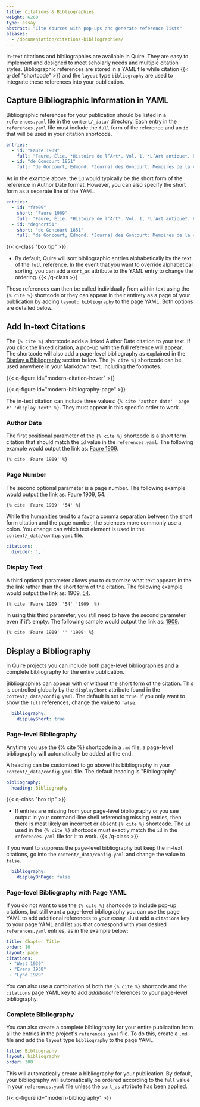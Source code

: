 ```yaml
---
title: Citations & Bibliographies
weight: 6260
type: essay
abstract: "Cite sources with pop-ups and generate reference lists"
aliases:
  - /documentation/citations-bibliographies/
---
```


In-text citations and bibliographies are available in Quire. They are easy to implement and designed to meet scholarly needs and multiple citation styles. Bibliographic references are stored in a YAML file while citation {{< q-def "shortcode" >}} and the `layout` type `bibliography` are used to integrate these references into your publication.

## Capture Bibliographic Information in YAML

Bibliographic references for your publication should be listed in a `references.yaml` file in the `content/_data/` directory. Each entry in the `references.yaml` file must include the `full` form of the reference and an `id` that will be used in your citation shortcode.

```yaml
entries:
  - id: "Faure 1909"
    full: "Faure, Élie. *Histoire de l’Art*. Vol. 1, *L’Art antique*. Paris: Gallimard, 1909"
  - id: "de Goncourt 1851"
    full: "de Goncourt, Edmond. *Journal des Goncourt: Mémoires de la vie littéraire.* Paris; G. Charpentier et cie, 1851."
```

As in the example above, the `id` would typically be the short form of the reference in Author Date format. However, you can also specify the short form as a separate line of the YAML.

```yaml
entries:
  - id: "fre09"
    short: "Faure 1909"
    full: "Faure, Élie. *Histoire de l’Art*. Vol. 1, *L’Art antique*. Paris: Gallimard, 1909"
  - id: "degncrt51"
    short: "de Goncourt 1851"
    full: "de Goncourt, Edmond. *Journal des Goncourt: Mémoires de la vie littéraire.* Paris; G. Charpentier et cie, 1851."
```

{{< q-class "box tip" >}}
- By default, Quire will sort bibliographic entries alphabetically by the text of the `full` reference. In the event that you want to override alphabetical sorting, you can add a `sort_as` attribute to the YAML entry to change the ordering.
{{< /q-class >}}

These references can then be called individually from within text using the `{% cite %}` shortcode or they can appear in their entirety as a page of your publication by adding `layout: bibliography` to the page YAML. Both options are detailed below.

## Add In-text Citations

The `{% cite %}` shortcode adds a linked Author Date citation to your text. If you click the linked citation, a pop-up with the full reference will appear. The shortcode will also add a page-level bibliography as explained in the [Display a Bibliography](#display-a-bibliography) section below. The `{% cite %}` shortcode can be used anywhere in your Markdown text, including the footnotes.

{{< q-figure id="modern-citation-hover" >}}

{{< q-figure id="modern-bibliography-page" >}}

The in-text citation can include three values: `{% cite 'author date' 'page #' 'display text' %}`. They must appear in this specific order to work.

### Author Date

The first positional parameter of the `{% cite %}` shortcode is a short form citation that should match the `id` value in the `references.yaml`. The following example would output the link as: <u>Faure 1909</u>.

```md
{% cite 'Faure 1909' %}
```

### Page Number

The second optional parameter is a page number. The following example would output the link as: Faure 1909, <u>54</u>.

```md
{% cite 'Faure 1909' '54' %}
```

While the humanities tend to a favor a comma separation between the short form citation and the page number, the sciences more commonly use a colon. You change can which text element is used in the `content/_data/config.yaml` file.

```yaml
citations:
  divider: ', '
```

### Display Text

A third optional parameter allows you to customize what text appears in the the link rather than the short form of the citation. The following example would output the link as: 1909, <u>54</u>.

```md
{% cite 'Faure 1909' '54' '1909' %}
```

In using this third parameter, you still need to have the second parameter even if it’s empty. The following sample would output the link as: <u>1909</u>.

```md
{% cite 'Faure 1909' '' '1909' %}
```

## Display a Bibliography

In Quire projects you can include both page-level bibliographies and a complete bibliography for the entire publication.

Bibliographies can appear with or without the short form of the citation. This is controlled globally by the `displayShort` attribute found in the `content/_data/config.yaml`.  The default is set to `true`. If you only want to show the `full` references, change the value to `false`.

```yaml
  bibliography:
    displayShort: true
```

### Page-level Bibliography

Anytime you use the {% cite %} shortcode in a `.md` file, a page-level bibliography will automatically be added at the end.

A heading can be customized to go above this bibliography in your `content/_data/config.yaml` file. The default heading is "Bibliography".

```yaml
bibliography:
  heading: Bibliography
```

{{< q-class "box tip" >}}
- If entries are missing from your page-level bibliography or you see output in your command-line shell referencing missing entries, then there is most likely an incorrect or absent `{% cite %}` shortcode. The `id` used in the `{% cite %}` shortcode must exactly match the `id` in the `references.yaml` file for it to work.
{{< /q-class >}}

If you want to suppress the page-level bibliography but keep the in-text citations, go into the `content/_data/config.yaml` and change the value to `false`.

```yaml
  bibliography:
    displayOnPage: false
```

### Page-level Bibliography with Page YAML

If you do not want to use the `{% cite %}` shortcode to include pop-up citations, but still want a page-level bibliography you can use the page YAML to add additional references to your essay. Just add a `citations` key to your page YAML and list `ids` that correspond with your desired `references.yaml` entries, as in the example below: 

```YAML
title: Chapter Title
order: 10
layout: page
citations:
 - "West 1939"
 - "Evans 1938"
 - "Lynd 1929"
 ```

You can also use a combination of both the `{% cite %}` shortcode and the `citations` page YAML key to add *additional* references to your page-level bibliography. 

### Complete Bibliography

You can also create a complete bibliography for your entire publication from all the entries in the project's `references.yaml` file. To do this, create a `.md` file and add the `layout` type `bibliography` to the page YAML.

```YAML
title: Bibliography
layout: bibliography
order: 300
```

This will automatically create a bibliography for your publication. By default, your bibliography will automatically be ordered according to the `full` value in your `references.yaml` file unless the `sort_as` attribute has been applied.

{{< q-figure id="modern-bibliography" >}}
